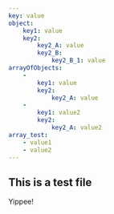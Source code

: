 ```yaml
---
key: value
object:
    key1: value
    key2:
        key2_A: value
        key2_B:
            key2_B_1: value
arrayOfObjects:
    -
        key1: value
        key2:
            key2_A: value
    -
        key1: value2
        key2:
            key2_A: value2
array_test:
    - value1
    - value2
---
```

## This is a test file
Yippee!
